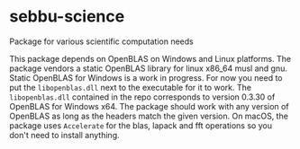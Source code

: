 # sebbu-science
Package for various scientific computation needs

This package depends on OpenBLAS on Windows and Linux platforms. The package vendors a static OpenBLAS library for linux x86_64 musl and gnu. Static OpenBLAS for Windows is a work in progress. For now you need to put the ```libopenblas.dll``` next to the executable for it to work. The ```libopenblas.dll``` contained in the repo corresponds to version 0.3.30 of OpenBLAS for Windows x64. The package should work with any version of OpenBLAS as long as the headers match the given version.
On macOS, the package uses ```Accelerate``` for the blas, lapack and fft operations so you don't need to install anything.
